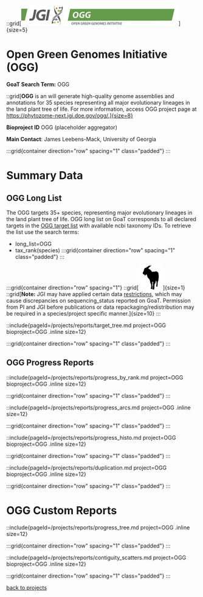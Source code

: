 ::grid[![GoaT](/static/images/ogg.png)]{size=5}

# Open Green Genomes Initiative (OGG)

**GoaT Search Term:** OGG

::grid[**OGG** is an will generate high-quality genome assemblies and annotations for 35 species representing all major evolutionary lineages in the land plant tree of life. For more information, access OGG project page at https://phytozome-next.jgi.doe.gov/ogg/.]{size=8}

**Bioproject ID** OGG (placeholder aggregator)

**Main Contact**: James Leebens-Mack, University of Georgia

:::grid{container direction="row" spacing="1" class="padded"}
:::

# Summary Data

## OGG Long List

The OGG targets 35+ species, representing major evolutionary lineages in the land plant tree of life.
OGG long list on GoaT corresponds to all declared targets in the [OGG target list](https://phytozome-next.jgi.doe.gov/ogg/) with available ncbi taxonomy IDs. To retrieve the list use the search terms:

- long_list=OGG
- tax_rank(species)
  :::grid{container direction="row" spacing="1" class="padded"}
  :::

:::grid{container direction="row" spacing="1"}
::grid[![GoaT](/static/images/capra3.png)]{size=1}
::grid[**Note:** JGI may have applied certain data [restrictions](https://phytozome-next.jgi.doe.gov/ogg/), which may cause discrepancies on sequencing_status reported on GoaT. Permission from PI and JGI before publications or data repackaging/redistribution may be required in a species/project specific manner.]{size=10}
:::

::include{pageId=/projects/reports/target_tree.md project=OGG bioproject=OGG .inline size=12}

:::grid{container direction="row" spacing="1" class="padded"}
:::

## OGG Progress Reports

::include{pageId=/projects/reports/progress_by_rank.md project=OGG bioproject=OGG .inline size=12}

:::grid{container direction="row" spacing="1" class="padded"}
:::

::include{pageId=/projects/reports/progress_arcs.md project=OGG .inline size=12}

:::grid{container direction="row" spacing="1" class="padded"}
:::

::include{pageId=/projects/reports/progress_histo.md project=OGG bioproject=OGG .inline size=12}

:::grid{container direction="row" spacing="1" class="padded"}
:::

::include{pageId=/projects/reports/duplication.md project=OGG bioproject=OGG .inline size=12}

:::grid{container direction="row" spacing="1" class="padded"}
:::

# OGG Custom Reports

::include{pageId=/projects/reports/progress_tree.md project=OGG .inline size=12}

:::grid{container direction="row" spacing="1" class="padded"}
:::

::include{pageId=/projects/reports/contiguity_scatters.md project=OGG bioproject=OGG .inline size=12}

:::grid{container direction="row" spacing="1" class="padded"}
:::

[back to projects](/projects)
